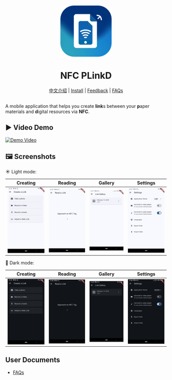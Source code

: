 <div align="center">
    <br />
    <img src="assets/icon/icon.png" alt="NFC PLinkD Logo" width="160" height="160" />
    <h1>NFC PLinkD</h1>
    <a href="README_zh.md">中文介绍</a> | 
    <a href="https://github.com/BHznJNs/NFC-PLinkD/releases">Install</a> |
    <a href="https://github.com/BHznJNs/NFC-PLinkD/issues">Feedback</a> | 
    <a href="./docs/faqs.md">FAQs</a>
    <br />
    <br />
</div>

A mobile application that helps you create **link**s between your **p**aper materials and **d**igital resources via **NFC**.

## ▶️ Video Demo

[![Demo Video](http://img.youtube.com/vi/Vr0gKqifdtM/0.jpg)](https://www.youtube.com/watch?v=Vr0gKqifdtM)

## 🖼️ Screenshots

☀️ Light mode:

| Creating | Reading | Gallery | Settings |
| -------- | ------- | ------- | -------- |
| ![creating screenshot](docs/screenshots/creating-page_light_en.jpg) | ![reading screenshot](docs/screenshots/reading-page_light_en.jpg) | ![gallery screenshot](docs/screenshots/gallery-page_light_en.jpg) | ![settings screenshot](docs/screenshots/settings-page_light_en.jpg) |

🌙 Dark mode:

| Creating | Reading | Gallery | Settings |
| -------- | ------- | ------- | -------- |
| ![creating screenshot](docs/screenshots/creating-page_dark_en.jpg) | ![reading screenshot](docs/screenshots/reading-page_dark_en.jpg) | ![gallery screenshot](docs/screenshots/gallery-page_dark_en.jpg) | ![settings screenshot](docs/screenshots/settings-page_dark_en.jpg) |

## User Documents

- [FAQs](./docs/faqs.md)
